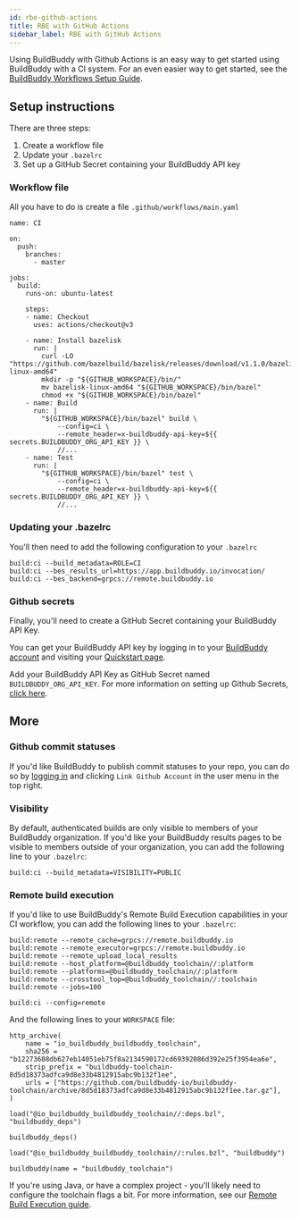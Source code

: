 ```yaml
---
id: rbe-github-actions
title: RBE with GitHub Actions
sidebar_label: RBE with GitHub Actions
---
```


Using BuildBuddy with Github Actions is an easy way to get started using BuildBuddy with a CI system. For an even easier way to get started, see the [BuildBuddy Workflows Setup Guide](workflows-setup.md).

## Setup instructions

There are three steps:

1. Create a workflow file
1. Update your `.bazelrc`
1. Set up a GitHub Secret containing your BuildBuddy API key

### Workflow file

All you have to do is create a file `.github/workflows/main.yaml`

```
name: CI

on:
  push:
    branches:
      - master

jobs:
  build:
    runs-on: ubuntu-latest

    steps:
    - name: Checkout
      uses: actions/checkout@v3

    - name: Install bazelisk
      run: |
        curl -LO "https://github.com/bazelbuild/bazelisk/releases/download/v1.1.0/bazelisk-linux-amd64"
        mkdir -p "${GITHUB_WORKSPACE}/bin/"
        mv bazelisk-linux-amd64 "${GITHUB_WORKSPACE}/bin/bazel"
        chmod +x "${GITHUB_WORKSPACE}/bin/bazel"
    - name: Build
      run: |
        "${GITHUB_WORKSPACE}/bin/bazel" build \
            --config=ci \
            --remote_header=x-buildbuddy-api-key=${{ secrets.BUILDBUDDY_ORG_API_KEY }} \
            //...
    - name: Test
      run: |
        "${GITHUB_WORKSPACE}/bin/bazel" test \
            --config=ci \
            --remote_header=x-buildbuddy-api-key=${{ secrets.BUILDBUDDY_ORG_API_KEY }} \
            //...

```

### Updating your .bazelrc

You'll then need to add the following configuration to your `.bazelrc`

```
build:ci --build_metadata=ROLE=CI
build:ci --bes_results_url=https://app.buildbuddy.io/invocation/
build:ci --bes_backend=grpcs://remote.buildbuddy.io
```

### Github secrets

Finally, you'll need to create a GitHub Secret containing your BuildBuddy API Key.

You can get your BuildBuddy API key by logging in to your [BuildBuddy account](https://app.buildbuddy.io) and visiting your [Quickstart page](https://app.buildbuddy.io/docs/setup/).

Add your BuildBuddy API Key as GitHub Secret named `BUILDBUDDY_ORG_API_KEY`. For more information on setting up Github Secrets, [click here](https://docs.github.com/en/actions/configuring-and-managing-workflows/creating-and-storing-encrypted-secrets).

## More

### Github commit statuses

If you'd like BuildBuddy to publish commit statuses to your repo, you can do so by [logging in](https://app.buildbuddy.io) and clicking `Link Github Account` in the user menu in the top right.

### Visibility

By default, authenticated builds are only visible to members of your BuildBuddy organization. If you'd like your BuildBuddy results pages to be visible to members outside of your organization, you can add the following line to your `.bazelrc`:

```
build:ci --build_metadata=VISIBILITY=PUBLIC
```

### Remote build execution

If you'd like to use BuildBuddy's Remote Build Execution capabilities in your CI workflow, you can add the following lines to your `.bazelrc`:

```
build:remote --remote_cache=grpcs://remote.buildbuddy.io
build:remote --remote_executor=grpcs://remote.buildbuddy.io
build:remote --remote_upload_local_results
build:remote --host_platform=@buildbuddy_toolchain//:platform
build:remote --platforms=@buildbuddy_toolchain//:platform
build:remote --crosstool_top=@buildbuddy_toolchain//:toolchain
build:remote --jobs=100

build:ci --config=remote
```

And the following lines to your `WORKSPACE` file:

```
http_archive(
    name = "io_buildbuddy_buildbuddy_toolchain",
    sha256 = "b12273608db627eb14051eb75f8a2134590172cd69392086d392e25f3954ea6e",
    strip_prefix = "buildbuddy-toolchain-8d5d18373adfca9d8e33b4812915abc9b132f1ee",
    urls = ["https://github.com/buildbuddy-io/buildbuddy-toolchain/archive/8d5d18373adfca9d8e33b4812915abc9b132f1ee.tar.gz"],
)

load("@io_buildbuddy_buildbuddy_toolchain//:deps.bzl", "buildbuddy_deps")

buildbuddy_deps()

load("@io_buildbuddy_buildbuddy_toolchain//:rules.bzl", "buildbuddy")

buildbuddy(name = "buildbuddy_toolchain")
```

If you're using Java, or have a complex project - you'll likely need to configure the toolchain flags a bit. For more information, see our [Remote Build Execution guide](rbe-setup.md).
